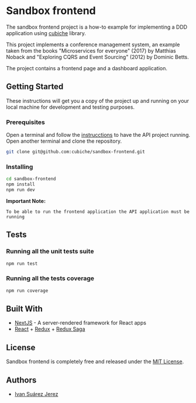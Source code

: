 # Sandbox frontend

The sandbox frontend project is a how-to example for implementing a DDD application using [cubiche](https://github.com/cubiche/cubiche) library.

This project implements a conference management system, an example taken from the books "Microservices for everyone" (2017) by Matthias Noback and "Exploring CQRS and Event Sourcing" (2012) by Dominic Betts.

The project contains a frontend page and a dashboard application.

## Getting Started

These instructions will get you a copy of the project up and running on your local machine for development and testing purposes.

### Prerequisites

Open a terminal and follow the [instrucctions](https://github.com/cubiche/sandbox-ap/blob/master/README.md) to have the API project running.
Open another terminal and clone the repository.

```bash
git clone git@github.com:cubiche/sandbox-frontend.git
```

### Installing

```bash
cd sandbox-frontend
npm install
npm run dev
```

**Important Note:**
```code
To be able to run the frontend application the API application must be running
```
## Tests

### Running all the unit tests suite

```bash
npm run test
```

### Running all the tests coverage

```bash
npm run coverage
```

## Built With

* [NextJS](http://symfony.com/) - A server-rendered framework for React apps
* [React](https://reactjs.org/) + [Redux](https://redux.js.org/) + [Redux Saga](https://redux-saga.js.org/)

## License

Sandbox frontend is completely free and released under the [MIT License](https://github.com/cubiche/cubiche/blob/master/LICENSE).

## Authors

* [Ivan Suárez Jerez](https://github.com/ivannis)